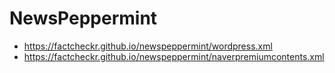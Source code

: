 # NewsPeppermint
- https://factcheckr.github.io/newspeppermint/wordpress.xml
- https://factcheckr.github.io/newspeppermint/naverpremiumcontents.xml
